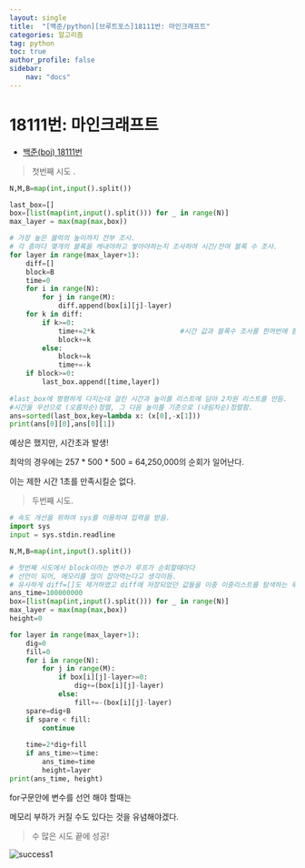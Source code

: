 ```yaml
---
layout: single
title:  "[백준/python][브루트포스]18111번: 마인크래프트"
categories: 알고리즘
tag: python
toc: true
author_profile: false
sidebar:
    nav: "docs"
---
```


# 18111번: 마인크래프트



* [백준(boj) 18111번](https://www.acmicpc.net/problem/18111)

  

> 첫번째 시도 .

```python
N,M,B=map(int,input().split())

last_box=[]
box=[list(map(int,input().split())) for _ in range(N)]
max_layer = max(map(max,box))

# 가장 높은 블럭의 높이까지 전부 조사.
# 각 층마다 몇개의 블록을 캐내야하고 쌓아야하는지 조사하여 시간/잔여 블록 수 조사.
for layer in range(max_layer+1):
    diff=[]
    block=B
    time=0
    for i in range(N):
        for j in range(M):
            diff.append(box[i][j]-layer)
    for k in diff:
        if k>=0:
            time+=2*k                     #시간 값과 블록수 조사를 한꺼번에 함.
            block+=k
        else:
            block+=k
            time+=-k
    if block>=0:
        last_box.append([time,layer])
        
#last_box에 평평하게 다지는데 걸린 시간과 높이를 리스트에 담아 2차원 리스트를 만듬.
#시간을 우선으로 (오름차순)정렬, 그 다음 높이를 기준으로 (내림차순)정렬함.
ans=sorted(last_box,key=lambda x: (x[0],-x[1]))
print(ans[0][0],ans[0][1])
```

예상은 했지만, 시간초과 발생!

최악의 경우에는  257 * 500 * 500 = 64,250,000의 순회가  일어난다.

이는 제한 시간 1초를 만족시킬순 없다. 



> 두번째 시도.

```python
# 속도 개선을 위하여 sys를 이용하여 입력을 받음.
import sys
input = sys.stdin.readline

N,M,B=map(int,input().split())

# 첫번째 시도에서 block이라는 변수가 루프가 순회할때마다
# 선언이 되어, 메모리를 많이 잡아먹는다고 생각이듬.
# 유사하게 diff=[]도 제거하였고 diff에 저장되었던 값들을 이중 이중리스트를 탐색하는 루프가 끝난 후, 연산을 함.
ans_time=100000000
box=[list(map(int,input().split())) for _ in range(N)]
max_layer = max(map(max,box))
height=0

for layer in range(max_layer+1):
    dig=0
    fill=0
    for i in range(N):
        for j in range(M):
            if box[i][j]-layer>=0:
                dig+=(box[i][j]-layer)
            else:
                fill+=-(box[i][j]-layer)
    spare=dig+B
    if spare < fill:
        continue
        
    time=2*dig+fill
    if ans_time>=time:
        ans_time=time
        height=layer
print(ans_time, height)
```

for구문안에 변수를 선언 해야 할때는

메모리 부하가 커질 수도 있다는 것을 유념해야겠다.



> 수 많은 시도 끝에 성공!

![success1](C:\geunskoo-github-blog\geunskoo.github.io\_posts\.images\success1.png)
